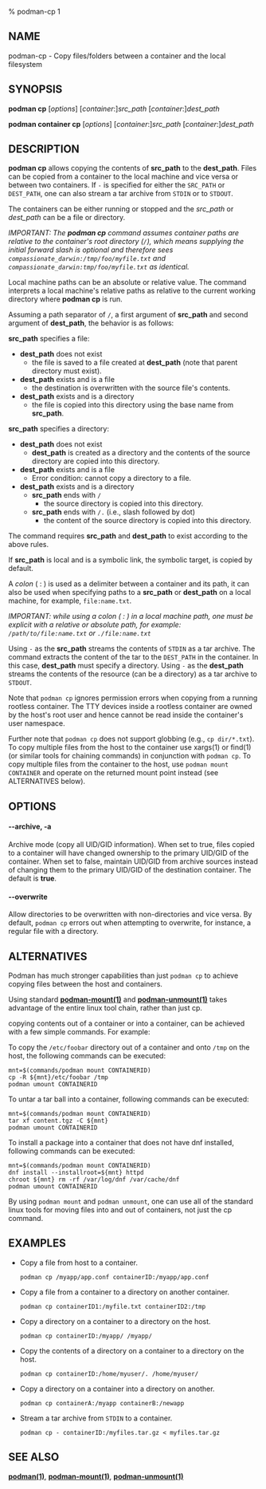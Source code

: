 % podman-cp 1

## NAME

podman\-cp - Copy files/folders between a container and the local filesystem

## SYNOPSIS

**podman cp** [*options*] [*container*:]_src_path_ [*container*:]_dest_path_

**podman container cp** [*options*] [*container*:]_src_path_ [*container*:]_dest_path_

## DESCRIPTION

**podman cp** allows copying the contents of **src_path** to the **dest_path**. Files can be copied from a container to the local machine and vice versa or between two containers.
If `-` is specified for either the `SRC_PATH` or `DEST_PATH`, one can also stream a tar archive from `STDIN` or to `STDOUT`.

The containers can be either running or stopped and the _src_path_ or _dest_path_ can be a file or directory.

_IMPORTANT: The **podman cp** command assumes container paths are relative to the container's root directory (`/`), which means supplying the initial forward slash is optional and therefore sees `compassionate_darwin:/tmp/foo/myfile.txt` and `compassionate_darwin:tmp/foo/myfile.txt` as identical._

Local machine paths can be an absolute or relative value.
The command interprets a local machine's relative paths as relative to the current working directory where **podman cp** is run.

Assuming a path separator of `/`, a first argument of **src_path** and second argument of **dest_path**, the behavior is as follows:

**src_path** specifies a file:

- **dest_path** does not exist
  - the file is saved to a file created at **dest_path** (note that parent directory must exist).
- **dest_path** exists and is a file
  - the destination is overwritten with the source file's contents.
- **dest_path** exists and is a directory
  - the file is copied into this directory using the base name from **src_path**.

**src_path** specifies a directory:

- **dest_path** does not exist
  - **dest_path** is created as a directory and the contents of the source directory are copied into this directory.
- **dest_path** exists and is a file
  - Error condition: cannot copy a directory to a file.
- **dest_path** exists and is a directory
  - **src_path** ends with `/`
    - the source directory is copied into this directory.
  - **src_path** ends with `/.` (i.e., slash followed by dot)
    - the content of the source directory is copied into this directory.

The command requires **src_path** and **dest_path** to exist according to the above rules.

If **src_path** is local and is a symbolic link, the symbolic target, is copied by default.

A _colon_ ( : ) is used as a delimiter between a container and its path, it can also be used when specifying paths to a **src_path** or **dest_path** on a local machine, for example, `file:name.txt`.

*IMPORTANT: while using a *colon* ( : ) in a local machine path, one must be explicit with a relative or absolute path, for example: `/path/to/file:name.txt` or `./file:name.txt`*

Using `-` as the **src_path** streams the contents of `STDIN` as a tar archive. The command extracts the content of the tar to the `DEST_PATH` in the container. In this case, **dest_path** must specify a directory. Using `-` as the **dest_path** streams the contents of the resource (can be a directory) as a tar archive to `STDOUT`.

Note that `podman cp` ignores permission errors when copying from a running rootless container. The TTY devices inside a rootless container are owned by the host's root user and hence cannot be read inside the container's user namespace.

Further note that `podman cp` does not support globbing (e.g., `cp dir/*.txt`). To copy multiple files from the host to the container use xargs(1) or find(1) (or similar tools for chaining commands) in conjunction with `podman cp`. To copy multiple files from the container to the host, use `podman mount CONTAINER` and operate on the returned mount point instead (see ALTERNATIVES below).

## OPTIONS

#### **--archive**, **-a**

Archive mode (copy all UID/GID information).
When set to true, files copied to a container will have changed ownership to the primary UID/GID of the container.
When set to false, maintain UID/GID from archive sources instead of changing them to the primary UID/GID of the destination container.
The default is **true**.

#### **--overwrite**

Allow directories to be overwritten with non-directories and vice versa. By default, `podman cp` errors out when attempting to overwrite, for instance, a regular file with a directory.

## ALTERNATIVES

Podman has much stronger capabilities than just `podman cp` to achieve copying files between the host and containers.

Using standard **[podman-mount(1)](commands/podman-mount.md)** and **[podman-unmount(1)](commands/podman-unmount.md)** takes advantage of the entire linux tool chain, rather than just cp.

copying contents out of a container or into a container, can be achieved with a few simple commands. For example:

To copy the `/etc/foobar` directory out of a container and onto `/tmp` on the host, the following commands can be executed:

    mnt=$(commands/podman mount CONTAINERID)
    cp -R ${mnt}/etc/foobar /tmp
    podman umount CONTAINERID

To untar a tar ball into a container, following commands can be executed:

    mnt=$(commands/podman mount CONTAINERID)
    tar xf content.tgz -C ${mnt}
    podman umount CONTAINERID

To install a package into a container that
does not have dnf installed, following commands can be executed:

    mnt=$(commands/podman mount CONTAINERID)
    dnf install --installroot=${mnt} httpd
    chroot ${mnt} rm -rf /var/log/dnf /var/cache/dnf
    podman umount CONTAINERID

By using `podman mount` and `podman unmount`, one can use all of the
standard linux tools for moving files into and out of containers, not just
the cp command.

## EXAMPLES

- Copy a file from host to a container.

  ```
  podman cp /myapp/app.conf containerID:/myapp/app.conf
  ```

- Copy a file from a container to a directory on another container.

  ```
  podman cp containerID1:/myfile.txt containerID2:/tmp
  ```

- Copy a directory on a container to a directory on the host.

  ```
  podman cp containerID:/myapp/ /myapp/
  ```

- Copy the contents of a directory on a container to a directory on the host.

  ```
  podman cp containerID:/home/myuser/. /home/myuser/
  ```

- Copy a directory on a container into a directory on another.

  ```
  podman cp containerA:/myapp containerB:/newapp
  ```

- Stream a tar archive from `STDIN` to a container.
  ```
  podman cp - containerID:/myfiles.tar.gz < myfiles.tar.gz
  ```

## SEE ALSO

**[podman(1)](commands/podman.md)**, **[podman-mount(1)](commands/podman-mount.md)**, **[podman-unmount(1)](commands/podman-unmount.md)**
